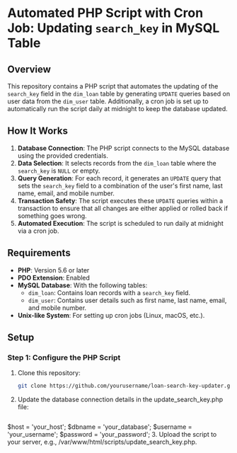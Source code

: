 # Automated PHP Script with Cron Job: Updating `search_key` in MySQL Table

## Overview
This repository contains a PHP script that automates the updating of the `search_key` field in the `dim_loan` table by generating `UPDATE` queries based on user data from the `dim_user` table. Additionally, a cron job is set up to automatically run the script daily at midnight to keep the database updated.

## How It Works
1. **Database Connection**: The PHP script connects to the MySQL database using the provided credentials.
2. **Data Selection**: It selects records from the `dim_loan` table where the `search_key` is `NULL` or empty.
3. **Query Generation**: For each record, it generates an `UPDATE` query that sets the `search_key` field to a combination of the user's first name, last name, email, and mobile number.
4. **Transaction Safety**: The script executes these `UPDATE` queries within a transaction to ensure that all changes are either applied or rolled back if something goes wrong.
5. **Automated Execution**: The script is scheduled to run daily at midnight via a cron job.

## Requirements
- **PHP**: Version 5.6 or later
- **PDO Extension**: Enabled
- **MySQL Database**: With the following tables:
  - `dim_loan`: Contains loan records with a `search_key` field.
  - `dim_user`: Contains user details such as first name, last name, email, and mobile number.
- **Unix-like System**: For setting up cron jobs (Linux, macOS, etc.).

## Setup

### Step 1: Configure the PHP Script
1. Clone this repository:
   ```bash
   git clone https://github.com/yourusername/loan-search-key-updater.git
2. Update the database connection details in the update_search_key.php file:
   ```bash
  $host = 'your_host';
  $dbname = 'your_database';
  $username = 'your_username';
  $password = 'your_password';
3. Upload the script to your server, e.g., /var/www/html/scripts/update_search_key.php.
